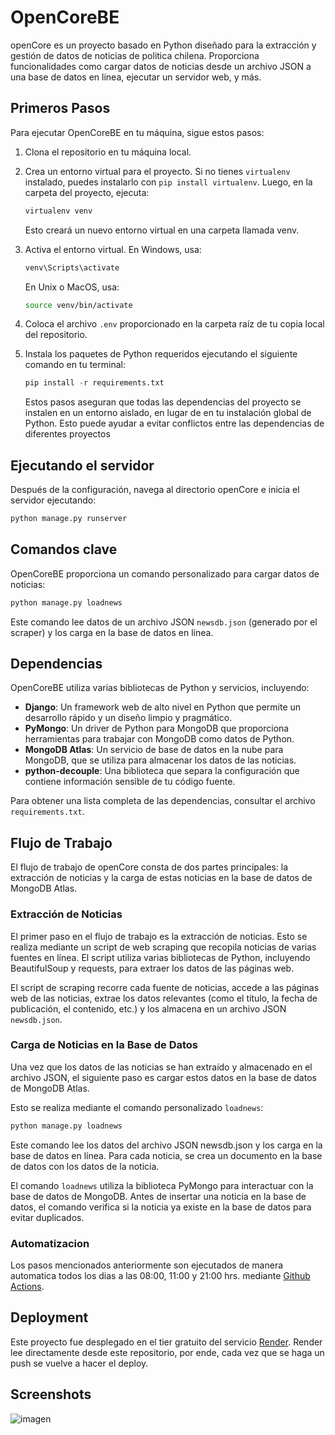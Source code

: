 # OpenCoreBE

openCore es un proyecto basado en Python diseñado para la extracción y gestión de datos de noticias de politica chilena. Proporciona funcionalidades como cargar datos de noticias desde un archivo JSON a una base de datos en línea, ejecutar un servidor web, y más.

## Primeros Pasos

Para ejecutar OpenCoreBE en tu máquina, sigue estos pasos:

1. Clona el repositorio en tu máquina local.

2. Crea un entorno virtual para el proyecto. Si no tienes `virtualenv` instalado, puedes instalarlo con `pip install virtualenv`. Luego, en la carpeta del proyecto, ejecuta:

    ```sh
    virtualenv venv
    ```

    Esto creará un nuevo entorno virtual en una carpeta llamada venv.

3. Activa el entorno virtual. En Windows, usa:

   ```sh
   venv\Scripts\activate
   ```

    En Unix o MacOS, usa:

    ```sh
    source venv/bin/activate
    ```

4. Coloca el archivo `.env` proporcionado en la carpeta raíz de tu copia local del repositorio.

5. Instala los paquetes de Python requeridos ejecutando el siguiente comando en tu terminal:

    ```python
    pip install -r requirements.txt
    ```

    Estos pasos aseguran que todas las dependencias del proyecto se instalen en un entorno aislado, en lugar de en tu instalación global de Python. Esto puede ayudar a evitar conflictos entre las dependencias de diferentes proyectos

## Ejecutando el servidor

Después de la configuración, navega al directorio openCore e inicia el servidor ejecutando:

```python
python manage.py runserver
```

## Comandos clave

OpenCoreBE proporciona un comando personalizado para cargar datos de noticias:

```python
python manage.py loadnews
```

Este comando lee datos de un archivo JSON `newsdb.json` (generado por el scraper) y los carga en la base de datos en línea.

## Dependencias

OpenCoreBE utiliza varias bibliotecas de Python y servicios, incluyendo:

- **Django**: Un framework web de alto nivel en Python que permite un desarrollo rápido y un diseño limpio y pragmático.
- **PyMongo**: Un driver de Python para MongoDB que proporciona herramientas para trabajar con MongoDB como datos de Python.
- **MongoDB Atlas**: Un servicio de base de datos en la nube para MongoDB, que se utiliza para almacenar los datos de las noticias.
- **python-decouple**: Una biblioteca que separa la configuración que contiene información sensible de tu código fuente.

Para obtener una lista completa de las dependencias, consultar el archivo `requirements.txt`.

## Flujo de Trabajo

El flujo de trabajo de openCore consta de dos partes principales: la extracción de noticias y la carga de estas noticias en la base de datos de MongoDB Atlas.

### Extracción de Noticias

El primer paso en el flujo de trabajo es la extracción de noticias. Esto se realiza mediante un script de web scraping que recopila noticias de varias fuentes en línea. El script utiliza varias bibliotecas de Python, incluyendo BeautifulSoup y requests, para extraer los datos de las páginas web.

El script de scraping recorre cada fuente de noticias, accede a las páginas web de las noticias, extrae los datos relevantes (como el título, la fecha de publicación, el contenido, etc.) y los almacena en un archivo JSON `newsdb.json`.

### Carga de Noticias en la Base de Datos

Una vez que los datos de las noticias se han extraído y almacenado en el archivo JSON, el siguiente paso es cargar estos datos en la base de datos de MongoDB Atlas.

Esto se realiza mediante el comando personalizado `loadnews`:

```python
python manage.py loadnews
```

Este comando lee los datos del archivo JSON newsdb.json y los carga en la base de datos en línea. Para cada noticia, se crea un documento en la base de datos con los datos de la noticia.

El comando `loadnews` utiliza la biblioteca PyMongo para interactuar con la base de datos de MongoDB. Antes de insertar una noticia en la base de datos, el comando verifica si la noticia ya existe en la base de datos para evitar duplicados.

### Automatizacion

Los pasos mencionados anteriormente son ejecutados de manera automatica todos los dias a las 08:00, 11:00 y 21:00 hrs. mediante [Github Actions](https://github.com/features/actions).

## Deployment

Este proyecto fue desplegado en el tier gratuito del servicio [Render](https://render.com/). Render lee directamente desde este repositorio, por ende, cada vez que se haga un push se vuelve a hacer el deploy.

## Screenshots

![imagen](https://github.com/agutierrezmorag/OpenCoreBE/assets/84687977/a4a5ce27-5207-4e22-9ce8-1df8a6ed9866)

